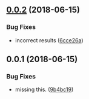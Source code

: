 <a name="0.0.2"></a>
## [0.0.2](https://github.com/mkg20001/libp2p-exchange-direct/compare/v0.0.1...v0.0.2) (2018-06-15)


### Bug Fixes

* incorrect results ([6cce26a](https://github.com/mkg20001/libp2p-exchange-direct/commit/6cce26a))



<a name="0.0.1"></a>
## 0.0.1 (2018-06-15)


### Bug Fixes

* missing this. ([9b4bc19](https://github.com/mkg20001/libp2p-exchange-direct/commit/9b4bc19))



